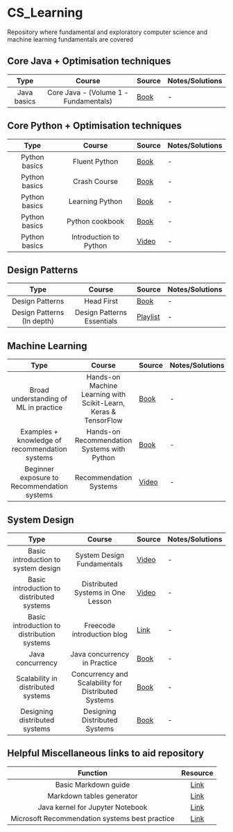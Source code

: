 # CS_Learning

Repository where fundamental and exploratory computer science and machine learning fundamentals are covered

## Core Java + Optimisation techniques

| Type | Course | Source | Notes/Solutions |
|:----:|:------:|--------|-----------------|
| Java basics | Core Java - (Volume 1 - Fundamentals) | [Book](https://learning.oreilly.com/library/view/core-java-r-volume/9780134177335/)| - |

## Core Python + Optimisation techniques

| Type | Course | Source | Notes/Solutions |
|:----:|:------:|--------|-----------------|
| Python basics | Fluent Python | [Book](https://learning.oreilly.com/library/view/fluent-python-2nd/9781492056348/)| - |
| Python basics | Crash Course | [Book](https://learning.oreilly.com/library/view/python-crash-course/9781492071266/)| - |
| Python basics | Learning Python | [Book](https://learning.oreilly.com/library/view/learning-python-5th/9781449355722/)| - |
| Python basics | Python cookbook | [Book](https://learning.oreilly.com/library/view/python-cookbook-3rd/9781449357337/)| - |
| Python basics | Introduction to Python | [Video](https://learning.oreilly.com/videos/introduction-to-python/9781491904794/)| - |


## Design Patterns

| Type | Course | Source | Notes/Solutions |
|:----:|:------:|--------|-----------------|
| Design Patterns | Head First | [Book](https://learning.oreilly.com/library/view/head-first-design/9781492077992/) | - |
| Design Patterns (In depth) | Design Patterns Essentials | [Playlist](https://learning.oreilly.com/playlists/3f8aae09-1b18-4d27-961e-6e919cc3375d) | - |

## Machine Learning

| Type | Course | Source | Notes/Solutions |
|:----:|:------:|--------|-----------------|
| Broad understanding of ML in practice | Hands-on Machine Learning with Scikit-Learn, Keras & TensorFlow | [Book](https://learning.oreilly.com/library/view/hands-on-machine-learning/9781492032632/) | - |
| Examples + knowledge of recommendation systems | Hands-on Recommendation Systems with Python | [Book](https://learning.oreilly.com/library/view/hands-on-recommendation-systems/9781788993753/) | - |
| Beginner exposure to Recommendation systems | Recommendation Systems | [Video](https://learning.oreilly.com/videos/recommendation-systems/9781492023999/) | - |


## System Design

| Type | Course | Source | Notes/Solutions |
|:----:|:------:|--------|-----------------|
| Basic introduction to system design | System Design Fundamentals | [Video](https://learning.oreilly.com/videos/system-design-fundamentals/9780136836513/) | - |
| Basic introduction to distributed systems | Distributed Systems in One Lesson | [Video](https://learning.oreilly.com/videos/distributed-systems-in/9781491924914/) | - |
| Basic introduction to distribution systems | Freecode introduction blog | [Link](https://www.freecodecamp.org/news/a-thorough-introduction-to-distributed-systems-3b91562c9b3c/) | - |
| Java concurrency | Java concurrency in Practice | [Book](https://learning.oreilly.com/library/view/java-concurrency-in/0321349601/) | - |
| Scalability in distributed systems | Concurrency and Scalability for Distributed Systems | [Book](https://learning.oreilly.com/library/view/concurrency-and-scalability/9781098106058/) | - |
| Designing distributed systems | Designing Distributed Systems | [Book](https://learning.oreilly.com/library/view/designing-distributed-systems/9781491983638/) | - |

## Helpful Miscellaneous links to aid repository

| Function | Resource |
|:--------:|:----:|
| Basic Markdown guide | [Link](https://www.markdownguide.org/basic-syntax/) |
| Markdown tables generator | [Link](https://www.tablesgenerator.com/markdown_tables) |
| Java kernel for Jupyter Notebook | [Link](https://github.com/SpencerPark/IJava#install-pre-built-binary)|
| Microsoft Recommendation systems best practice | [Link](https://github.com/microsoft/recommenders)|